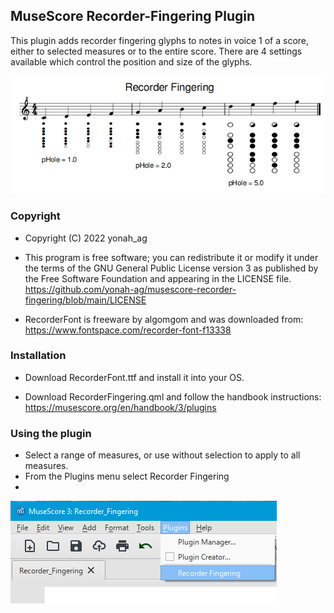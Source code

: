 ## MuseScore Recorder-Fingering Plugin

This plugin adds recorder fingering glyphs to notes in voice 1 of a score, either to selected measures or to the entire score. There are 4 settings available which control the position and size of the glyphs.

![01](https://github.com/yonah-ag/musescore-recorder-fingering/blob/main/images/Recorder01-Score.png)

### Copyright

+ Copyright (C) 2022 yonah_ag

+ This program is free software; you can redistribute it or modify it under
the terms of the GNU General Public License version 3 as published by the
Free Software Foundation and appearing in the LICENSE file.  
https://github.com/yonah-ag/musescore-recorder-fingering/blob/main/LICENSE

+ RecorderFont is freeware by algomgom and was downloaded from:
https://www.fontspace.com/recorder-font-f13338

### Installation

+ Download RecorderFont.ttf and install it into your OS.

+ Download RecorderFingering.qml and follow the handbook instructions:
  https://musescore.org/en/handbook/3/plugins

### Using the plugin

+ Select a range of measures, or use without selection to apply to all measures.
+ From the Plugins menu select Recorder Fingering
+ 
![02](https://github.com/yonah-ag/musescore-recorder-fingering/blob/main/images/Recorder02-Run.png)
